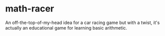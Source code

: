 # math-racer
An off-the-top-of-my-head idea for a car racing game but with a twist, it's actually an educational game for learning basic arithmetic.
